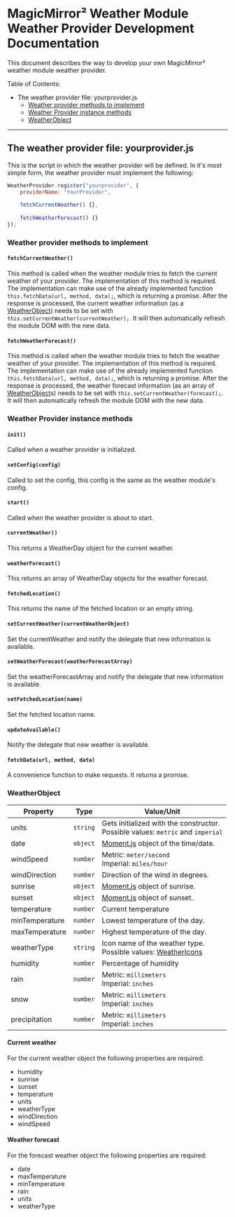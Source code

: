 # MagicMirror² Weather Module Weather Provider Development Documentation

This document describes the way to develop your own MagicMirror² weather module weather provider.

Table of Contents:

- The weather provider file: yourprovider.js
  - [Weather provider methods to implement](#weather-provider-methods-to-implement)
  - [Weather Provider instance methods](#weather-provider-instance-methods)
  - [WeatherObject](#weatherobject)

---

## The weather provider file: yourprovider.js

This is the script in which the weather provider will be defined. In it's most simple form, the weather provider must implement the following:

````javascript
WeatherProvider.register("yourprovider", {
	providerName: "YourProvider",
	
	fetchCurrentWeather() {},
	
	fetchWeatherForecast() {}
});
````

### Weather provider methods to implement

#### `fetchCurrentWeather()`

This method is called when the weather module tries to fetch the current weather of your provider. The implementation of this method is required.
The implementation can make use of the already implemented function `this.fetchData(url, method, data);`, which is returning a promise.
After the response is processed, the current weather information (as a [WeatherObject](#weatherobject)) needs to be set with `this.setCurrentWeather(currentWeather);`.
It will then automatically refresh the module DOM with the new data.

#### `fetchWeatherForecast()`

This method is called when the weather module tries to fetch the weather weather of your provider. The implementation of this method is required.
The implementation can make use of the already implemented function `this.fetchData(url, method, data);`, which is returning a promise.
After the response is processed, the weather forecast information (as an array of [WeatherObject](#weatherobject)s) needs to be set with `this.setCurrentWeather(forecast);`.
It will then automatically refresh the module DOM with the new data.

### Weather Provider instance methods

#### `init()`

Called when a weather provider is initialized.

#### `setConfig(config)`

Called to set the config, this config is the same as the weather module's config.

#### `start()`

Called when the weather provider is about to start.

#### `currentWeather()`

This returns a WeatherDay object for the current weather.

#### `weatherForecast()`

This returns an array of WeatherDay objects for the weather forecast.

#### `fetchedLocation()`

This returns the name of the fetched location or an empty string.

#### `setCurrentWeather(currentWeatherObject)`

Set the currentWeather and notify the delegate that new information is available.

#### `setWeatherForecast(weatherForecastArray)`

Set the weatherForecastArray and notify the delegate that new information is available.

#### `setFetchedLocation(name)`

Set the fetched location name.

#### `updateAvailable()`

Notify the delegate that new weather is available.

#### `fetchData(url, method, data)`

A convenience function to make requests. It returns a promise.

### WeatherObject

| Property | Type | Value/Unit |
| --- | --- | --- |
| units | `string` | Gets initialized with the constructor. <br> Possible values: `metric` and `imperial` |
| date | `object` | [Moment.js](https://momentjs.com/) object of the time/date. |
| windSpeed |`number` | Metric: `meter/second` <br> Imperial: `miles/hour` |
| windDirection |`number` | Direction of the wind in degrees. |
| sunrise |`object` | [Moment.js](https://momentjs.com/) object of sunrise. |
| sunset |`object` | [Moment.js](https://momentjs.com/) object of sunset. |
| temperature | `number` | Current temperature |
| minTemperature | `number` | Lowest temperature of the day. |
| maxTemperature | `number` | Highest temperature of the day. |
| weatherType | `string` | Icon name of the weather type. <br> Possible values: [WeatherIcons](https://www.npmjs.com/package/weathericons) |
| humidity | `number` | Percentage of humidity |
| rain | `number` | Metric: `millimeters` <br> Imperial: `inches` |
| snow | `number` | Metric: `millimeters` <br> Imperial: `inches` |
| precipitation | `number` | Metric: `millimeters` <br> Imperial: `inches` |

#### Current weather

For the current weather object the following properties are required:

- humidity
- sunrise
- sunset
- temperature
- units
- weatherType
- windDirection
- windSpeed

#### Weather forecast

For the forecast weather object the following properties are required:

- date
- maxTemperature
- minTemperature
- rain
- units
- weatherType
